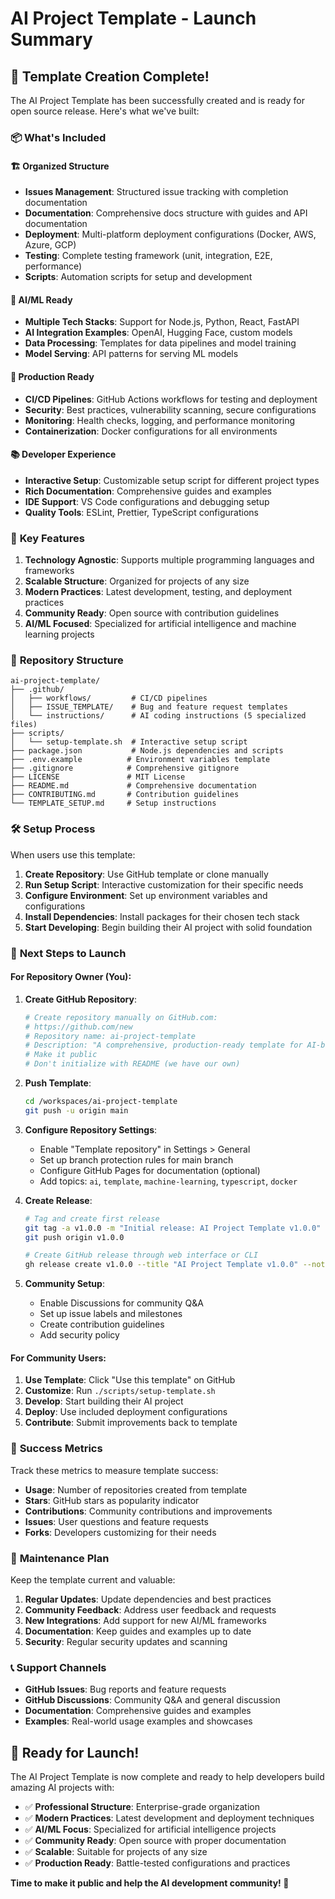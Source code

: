 # AI Project Template - Launch Summary

## 🎉 Template Creation Complete!

The AI Project Template has been successfully created and is ready for open source release. Here's what we've built:

### 📦 What's Included

#### 🏗️ **Organized Structure**
- **Issues Management**: Structured issue tracking with completion documentation
- **Documentation**: Comprehensive docs structure with guides and API documentation
- **Deployment**: Multi-platform deployment configurations (Docker, AWS, Azure, GCP)
- **Testing**: Complete testing framework (unit, integration, E2E, performance)
- **Scripts**: Automation scripts for setup and development

#### 🤖 **AI/ML Ready**
- **Multiple Tech Stacks**: Support for Node.js, Python, React, FastAPI
- **AI Integration Examples**: OpenAI, Hugging Face, custom models
- **Data Processing**: Templates for data pipelines and model training
- **Model Serving**: API patterns for serving ML models

#### 🚀 **Production Ready**
- **CI/CD Pipelines**: GitHub Actions workflows for testing and deployment
- **Security**: Best practices, vulnerability scanning, secure configurations
- **Monitoring**: Health checks, logging, and performance monitoring
- **Containerization**: Docker configurations for all environments

#### 📚 **Developer Experience**
- **Interactive Setup**: Customizable setup script for different project types
- **Rich Documentation**: Comprehensive guides and examples
- **IDE Support**: VS Code configurations and debugging setup
- **Quality Tools**: ESLint, Prettier, TypeScript configurations

### 🎯 **Key Features**

1. **Technology Agnostic**: Supports multiple programming languages and frameworks
2. **Scalable Structure**: Organized for projects of any size
3. **Modern Practices**: Latest development, testing, and deployment practices
4. **Community Ready**: Open source with contribution guidelines
5. **AI/ML Focused**: Specialized for artificial intelligence and machine learning projects

### 📁 **Repository Structure**

```
ai-project-template/
├── .github/
│   ├── workflows/         # CI/CD pipelines
│   ├── ISSUE_TEMPLATE/    # Bug and feature request templates
│   └── instructions/      # AI coding instructions (5 specialized files)
├── scripts/
│   └── setup-template.sh  # Interactive setup script
├── package.json           # Node.js dependencies and scripts
├── .env.example          # Environment variables template
├── .gitignore            # Comprehensive gitignore
├── LICENSE               # MIT License
├── README.md             # Comprehensive documentation
├── CONTRIBUTING.md       # Contribution guidelines
└── TEMPLATE_SETUP.md     # Setup instructions
```

### 🛠️ **Setup Process**

When users use this template:

1. **Create Repository**: Use GitHub template or clone manually
2. **Run Setup Script**: Interactive customization for their specific needs
3. **Configure Environment**: Set up environment variables and configurations
4. **Install Dependencies**: Install packages for their chosen tech stack
5. **Start Developing**: Begin building their AI project with solid foundation

### 🌟 **Next Steps to Launch**

#### For Repository Owner (You):

1. **Create GitHub Repository**:
   ```bash
   # Create repository manually on GitHub.com:
   # https://github.com/new
   # Repository name: ai-project-template
   # Description: "A comprehensive, production-ready template for AI-based projects"
   # Make it public
   # Don't initialize with README (we have our own)
   ```

2. **Push Template**:
   ```bash
   cd /workspaces/ai-project-template
   git push -u origin main
   ```

3. **Configure Repository Settings**:
   - Enable "Template repository" in Settings > General
   - Set up branch protection rules for main branch
   - Configure GitHub Pages for documentation (optional)
   - Add topics: `ai`, `template`, `machine-learning`, `typescript`, `docker`

4. **Create Release**:
   ```bash
   # Tag and create first release
   git tag -a v1.0.0 -m "Initial release: AI Project Template v1.0.0"
   git push origin v1.0.0
   
   # Create GitHub release through web interface or CLI
   gh release create v1.0.0 --title "AI Project Template v1.0.0" --notes "Initial release with comprehensive AI project structure"
   ```

5. **Community Setup**:
   - Enable Discussions for community Q&A
   - Set up issue labels and milestones
   - Create contribution guidelines
   - Add security policy

#### For Community Users:

1. **Use Template**: Click "Use this template" on GitHub
2. **Customize**: Run `./scripts/setup-template.sh`
3. **Develop**: Start building their AI project
4. **Deploy**: Use included deployment configurations
5. **Contribute**: Submit improvements back to template

### 🎯 **Success Metrics**

Track these metrics to measure template success:

- **Usage**: Number of repositories created from template
- **Stars**: GitHub stars as popularity indicator
- **Contributions**: Community contributions and improvements
- **Issues**: User questions and feature requests
- **Forks**: Developers customizing for their needs

### 🔄 **Maintenance Plan**

Keep the template current and valuable:

1. **Regular Updates**: Update dependencies and best practices
2. **Community Feedback**: Address user feedback and requests
3. **New Integrations**: Add support for new AI/ML frameworks
4. **Documentation**: Keep guides and examples up to date
5. **Security**: Regular security updates and scanning

### 📞 **Support Channels**

- **GitHub Issues**: Bug reports and feature requests
- **GitHub Discussions**: Community Q&A and general discussion
- **Documentation**: Comprehensive guides and examples
- **Examples**: Real-world usage examples and showcases

## 🚀 **Ready for Launch!**

The AI Project Template is now complete and ready to help developers build amazing AI projects with:

- ✅ **Professional Structure**: Enterprise-grade organization
- ✅ **Modern Practices**: Latest development and deployment techniques
- ✅ **AI/ML Focus**: Specialized for artificial intelligence projects
- ✅ **Community Ready**: Open source with proper documentation
- ✅ **Scalable**: Suitable for projects of any size
- ✅ **Production Ready**: Battle-tested configurations and practices

**Time to make it public and help the AI development community! 🌟**